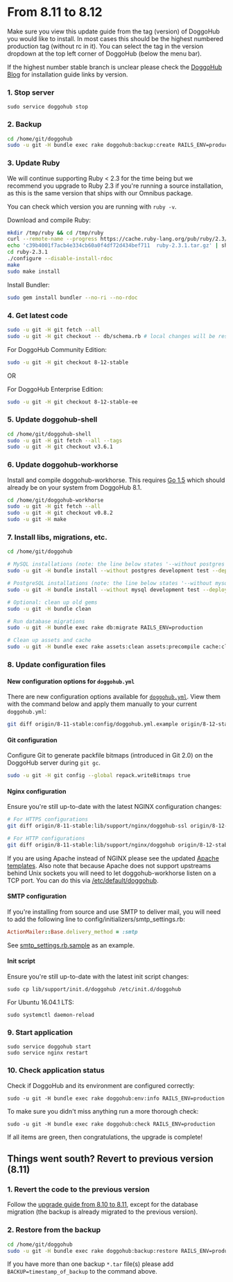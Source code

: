 # From 8.11 to 8.12

Make sure you view this update guide from the tag (version) of DoggoHub you would
like to install. In most cases this should be the highest numbered production
tag (without rc in it). You can select the tag in the version dropdown at the
top left corner of DoggoHub (below the menu bar).

If the highest number stable branch is unclear please check the
[DoggoHub Blog](https://about.doggohub.com/blog/archives.html) for installation
guide links by version.

### 1. Stop server

    sudo service doggohub stop

### 2. Backup

```bash
cd /home/git/doggohub
sudo -u git -H bundle exec rake doggohub:backup:create RAILS_ENV=production
```

### 3. Update Ruby

We will continue supporting Ruby < 2.3 for the time being but we recommend you
upgrade to Ruby 2.3 if you're running a source installation, as this is the same
version that ships with our Omnibus package.

You can check which version you are running with `ruby -v`.

Download and compile Ruby:

```bash
mkdir /tmp/ruby && cd /tmp/ruby
curl --remote-name --progress https://cache.ruby-lang.org/pub/ruby/2.3/ruby-2.3.1.tar.gz
echo 'c39b4001f7acb4e334cb60a0f4df72d434bef711  ruby-2.3.1.tar.gz' | shasum --check - && tar xzf ruby-2.3.1.tar.gz
cd ruby-2.3.1
./configure --disable-install-rdoc
make
sudo make install
```

Install Bundler:

```bash
sudo gem install bundler --no-ri --no-rdoc
```

### 4. Get latest code

```bash
sudo -u git -H git fetch --all
sudo -u git -H git checkout -- db/schema.rb # local changes will be restored automatically
```

For DoggoHub Community Edition:

```bash
sudo -u git -H git checkout 8-12-stable
```

OR

For DoggoHub Enterprise Edition:

```bash
sudo -u git -H git checkout 8-12-stable-ee
```

### 5. Update doggohub-shell

```bash
cd /home/git/doggohub-shell
sudo -u git -H git fetch --all --tags
sudo -u git -H git checkout v3.6.1
```

### 6. Update doggohub-workhorse

Install and compile doggohub-workhorse. This requires
[Go 1.5](https://golang.org/dl) which should already be on your system from
DoggoHub 8.1.

```bash
cd /home/git/doggohub-workhorse
sudo -u git -H git fetch --all
sudo -u git -H git checkout v0.8.2
sudo -u git -H make
```

### 7. Install libs, migrations, etc.

```bash
cd /home/git/doggohub

# MySQL installations (note: the line below states '--without postgres')
sudo -u git -H bundle install --without postgres development test --deployment

# PostgreSQL installations (note: the line below states '--without mysql')
sudo -u git -H bundle install --without mysql development test --deployment

# Optional: clean up old gems
sudo -u git -H bundle clean

# Run database migrations
sudo -u git -H bundle exec rake db:migrate RAILS_ENV=production

# Clean up assets and cache
sudo -u git -H bundle exec rake assets:clean assets:precompile cache:clear RAILS_ENV=production
```

### 8. Update configuration files

#### New configuration options for `doggohub.yml`

There are new configuration options available for [`doggohub.yml`](config/doggohub.yml.example). View them with the command below and apply them manually to your current `doggohub.yml`:

```sh
git diff origin/8-11-stable:config/doggohub.yml.example origin/8-12-stable:config/doggohub.yml.example
```

#### Git configuration

Configure Git to generate packfile bitmaps (introduced in Git 2.0) on
the DoggoHub server during `git gc`.

```sh
sudo -u git -H git config --global repack.writeBitmaps true
```

#### Nginx configuration

Ensure you're still up-to-date with the latest NGINX configuration changes:

```sh
# For HTTPS configurations
git diff origin/8-11-stable:lib/support/nginx/doggohub-ssl origin/8-12-stable:lib/support/nginx/doggohub-ssl

# For HTTP configurations
git diff origin/8-11-stable:lib/support/nginx/doggohub origin/8-12-stable:lib/support/nginx/doggohub
```

If you are using Apache instead of NGINX please see the updated [Apache templates].
Also note that because Apache does not support upstreams behind Unix sockets you
will need to let doggohub-workhorse listen on a TCP port. You can do this
via [/etc/default/doggohub].

[Apache templates]: https://doggohub.com/doggohub-org/doggohub-recipes/tree/master/web-server/apache
[/etc/default/doggohub]: https://doggohub.com/doggohub-org/doggohub-ce/blob/8-12-stable/lib/support/init.d/doggohub.default.example#L38

#### SMTP configuration

If you're installing from source and use SMTP to deliver mail, you will need to add the following line
to config/initializers/smtp_settings.rb:

```ruby
ActionMailer::Base.delivery_method = :smtp
```

See [smtp_settings.rb.sample] as an example.

[smtp_settings.rb.sample]:  https://doggohub.com/doggohub-org/doggohub-ce/blob/8-12-stable/config/initializers/smtp_settings.rb.sample#L13?

#### Init script

Ensure you're still up-to-date with the latest init script changes:

    sudo cp lib/support/init.d/doggohub /etc/init.d/doggohub
    
For Ubuntu 16.04.1 LTS:

    sudo systemctl daemon-reload

### 9. Start application

    sudo service doggohub start
    sudo service nginx restart

### 10. Check application status

Check if DoggoHub and its environment are configured correctly:

    sudo -u git -H bundle exec rake doggohub:env:info RAILS_ENV=production

To make sure you didn't miss anything run a more thorough check:

    sudo -u git -H bundle exec rake doggohub:check RAILS_ENV=production

If all items are green, then congratulations, the upgrade is complete!

## Things went south? Revert to previous version (8.11)

### 1. Revert the code to the previous version

Follow the [upgrade guide from 8.10 to 8.11](8.10-to-8.11.md), except for the
database migration (the backup is already migrated to the previous version).

### 2. Restore from the backup

```bash
cd /home/git/doggohub
sudo -u git -H bundle exec rake doggohub:backup:restore RAILS_ENV=production
```

If you have more than one backup `*.tar` file(s) please add `BACKUP=timestamp_of_backup` to the command above.
